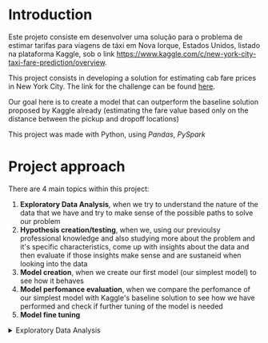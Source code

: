 # Introduction

  Este projeto consiste em desenvolver uma solução para o problema de estimar tarifas para viagens de táxi em Nova Iorque, Estados Unidos, listado na plataforma Kaggle, sob o link   https://www.kaggle.com/c/new-york-city-taxi-fare-prediction/overview.
  
  This project consists in developing a solution for estimating cab fare prices in New York City. The link for the challenge can be found [here](https://www.kaggle.com/c/new-york-city-taxi-fare-prediction/overview).
  
  Our goal here is to create a model that can outperform the baseline solution proposed by Kaggle already (estimating the fare value based only on the distance between the pickup and dropoff locations)
  
  This project was made with Python, using *Pandas*, *PySpark*

# Project approach

There are 4 main topics within this project:
1. **Exploratory Data Analysis**, when we try to understand the nature of the data that we have and try to make sense of the possible paths to solve our problem
2. **Hypothesis creation/testing**, when we, using our previoulsy professional knowledge and also studying more about the problem and it's specific characteristics, come up with insights about the data and then evaluate if those insights make sense and are sustaneid when looking into the data
3. **Model creation**, when we create our first model (our simplest model) to see how it behaves
4. **Model perfomance evaluation**, when we compare the perfomance of our simplest model with Kaggle's baseline solution to see how we have performed and check if further tuning of the model is needed
5. **Model fine tuning**


<details>
<summary>Exploratory Data Analysis</summary>
  
  The first thing we notice is that the file that the main file with our data has almost 6 GB of disk space. O primeiro ponto a ser notado ao observarmos o arquivo contendo o conjunto de dados é que o tamanho do mesmo é de aproximadamente 5.5 Gb. Este projeto está sendo realizado em um notebook que contém 8 Gb de memória RAM, o que torna inviável abrir os 5.5 Gb dados de uma só vez na memória do computador. Para computarmos as estatísticas e visualizações necessárias em nossa EDA (Análise exploratória de dados), precisamos de uma ferramenta que possibilite trabalharmos com o nosso dataset de maneira eficiente e que não estoure a memória do notebook. Entra em cena então a biblioteca *Dask* para Python. 

  Através do *Dask*, podemos trabalhar com o nosso conjunto de dados de forma paralelizada e fazendo uso dos múltiplos processadores presentes no computador. Isso torna possível o processamento de datasets maiores do que a memória do notebook, processando-os em partes.
</details>


